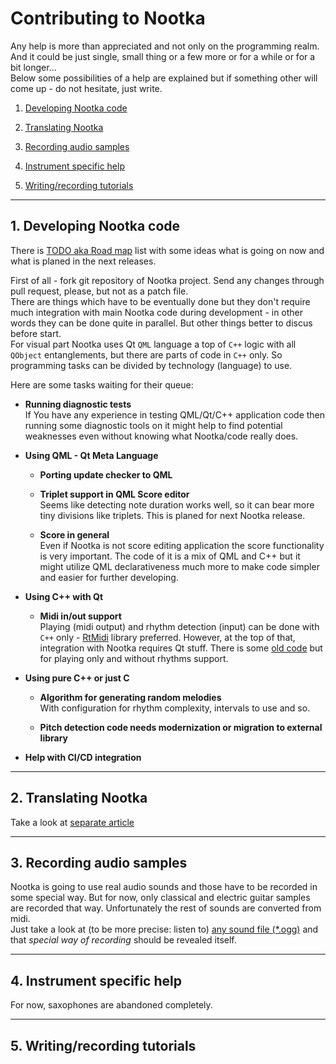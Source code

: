 
# Contributing to Nootka

Any help is more than appreciated and not only on the programming realm.  
And it could be just single, small thing or a few more or for a while or for a bit longer...  
Below some possibilities of a help are explained but if something other will come up - do not hesitate, just write.



1. [Developing Nootka code](#develop)

2. [Translating Nootka](https://www.opencode.net/seelook/nootka/blob/master/lang/how-to-translate.md)

3. [Recording audio samples](#record)

4. [Instrument specific help](#instrument)

5. [Writing/recording tutorials](#tutorials)


-----------------------------------
## 1. Developing Nootka code <a name="develop"></a>
  There is [TODO aka Road map](https://www.opencode.net/seelook/nootka/blob/master/TODO.md) list with some ideas what is going on now and what is planed in the next releases.

  First of all - fork git repository of Nootka project. Send any changes through pull request, please, but not as a patch file.  
  There are things which have to be eventually done but they don't require much integration with main Nootka code during development - in other words they can be done quite in parallel. But other things better to discus before start.  
  For visual part Nootka uses Qt `QML` language a top of `C++` logic with all `QObject` entanglements, but there are parts of code in `C++` only. So programming tasks can be divided by technology (language) to use.

  Here are some tasks waiting for their queue:

  * **Running diagnostic tests**  
    If You have any experience in testing QML/Qt/C++ application code then running some diagnostic tools on it might help to find potential weaknesses even without knowing what Nootka/code really does.

  * **Using QML - Qt Meta Language**  
    - **Porting update checker to QML**
    - **Triplet support in QML Score editor**  
      Seems like detecting note duration works well, so it can bear more tiny divisions like triplets. This is planed for next Nootka release.

    - **Score in general**  
      Even if Nootka is not score editing application the score functionality is very important. The code of it is a mix of QML and C++ but it might utilize QML declarativeness much more to make code simpler and easier for further developing.
    
  * **Using C++ with Qt**
     - **Midi in/out support**  
       Playing (midi output) and rhythm detection (input) can be done with `C++` only - [RtMidi](https://www.music.mcgill.ca/~gary/rtmidi/) library preferred. However, at the top of that, integration with Nootka requires Qt stuff. There is some [old code](https://www.opencode.net/seelook/nootka/blob/master/src/libs/sound/tmidiout.h) but for playing only and without rhythms support.
    
  * **Using pure C++ or just C**  
    - **Algorithm for generating random melodies**  
        With configuration for rhythm complexity, intervals to use and so.  

    - **Pitch detection code needs modernization or migration to external library**
  
  * **Help with CI/CD integration**  

-----------------------------------
## 2. Translating Nootka

  Take a look at [separate article](https://www.opencode.net/seelook/nootka/blob/master/lang/how-to-translate.md)

-----------------------------------
## 3. Recording audio samples <a name="record"></a>
  Nootka is going to use real audio sounds and those have to be recorded in some special way. But for now, only classical and electric guitar samples are recorded that way. Unfortunately the rest of sounds are converted from midi.  
  Just take a look at (to be more precise: listen to) [any sound file (*.ogg)](https://www.opencode.net/seelook/nootka/tree/master/sounds) and that *special way of recording* should be revealed itself.

-----------------------------------
## 4. Instrument specific help <a name="instrument"></a>
  For now, saxophones are abandoned completely.

-----------------------------------
## 5. Writing/recording tutorials <a name="tutorials"></a>




